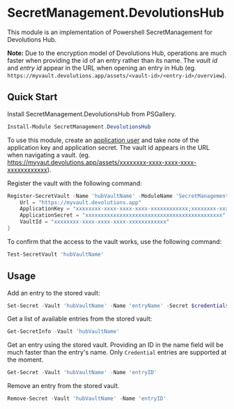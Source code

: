 # SecretManagement.DevolutionsHub

This module is an implementation of Powershell SecretManagement for Devolutions Hub.

**Note:** Due to the encryption model of Devolutions Hub, operations are much faster when providing the id of an entry rather than its name. The _vault id_ and _entry id_ appear in the URL when opening an entry in Hub (eg. `https://myvault.devolutions.app/assets/<vault-id>/<entry-id>/overview`).

## Quick Start

Install SecretManagement.DevolutionsHub from PSGallery.

```powershell
Install-Module SecretManagement.DevolutionsHub
```

To use this module, create an [application user](https://helphub.devolutions.net/hub_application_users.html) and take note of the application key and application secret. The vault id appears in the URL when navigating a vault. (eg.
https://myvaut.devolutions.app/assets/xxxxxxxx-xxxx-xxxx-xxxx-xxxxxxxxxxxx).

Register the vault with the following command:

```powerShell
Register-SecretVault -Name 'hubVaultName' -ModuleName 'SecretManagement.DevolutionsHub' -VaultParameters @{
    Url = "https://myvault.devolutions.app"
    ApplicationKey = "xxxxxxxx-xxxx-xxxx-xxxx-xxxxxxxxxxxx;xxxxxxxx-xxxx-xxxx-xxxx-xxxxxxxxxxxx"
    ApplicationSecret = "xxxxxxxxxxxxxxxxxxxxxxxxxxxxxxxxxxxxxxxxxxxx"
    VaultId = "xxxxxxxx-xxxx-xxxx-xxxx-xxxxxxxxxxxx"
}
```

To confirm that the access to the vault works, use the following command:

```powershell
Test-SecretVault 'hubVaultName'
```

## Usage

Add an entry to the stored vault:

```powershell
Set-Secret -Vault 'hubVaultName' -Name 'entryName' -Secret $credentials
```

Get a list of available entries from the stored vault:

```powershell
Get-SecretInfo -Vault 'hubVaultName'
```

Get an entry using the stored vault. Providing an ID in the name field will be much faster than the entry's name. Only `Credential` entries are supported at the moment.

```powershell
Get-Secret -Vault 'hubVaultName' -Name 'entryID'
```

Remove an entry from the stored vault.

```powershell
Remove-Secret -Vault 'hubVaultName' -Name 'entryID'
```
